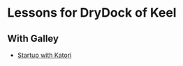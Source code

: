 # Lessons for DryDock of Keel

## With Galley

* [Startup with Katori](src/main/java/io/github/sinri/drydock/lesson/galley/README.md)